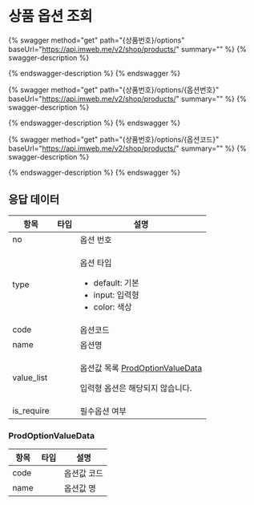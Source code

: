 # 상품 옵션 조회

{% swagger method="get" path="{상품번호}/options" baseUrl="https://api.imweb.me/v2/shop/products/" summary="" %}
{% swagger-description %}

{% endswagger-description %}
{% endswagger %}

{% swagger method="get" path="{상품번호}/options/{옵션번호}" baseUrl="https://api.imweb.me/v2/shop/products/" summary="" %}
{% swagger-description %}

{% endswagger-description %}
{% endswagger %}

{% swagger method="get" path="{상품번호}/options/{옵션코드}" baseUrl="https://api.imweb.me/v2/shop/products/" summary="" %}
{% swagger-description %}

{% endswagger-description %}
{% endswagger %}

## 응답 데이터

<table><thead><tr><th>항목</th><th data-type="select">타입</th><th>설명</th></tr></thead><tbody><tr><td>no</td><td></td><td>옵션 번호</td></tr><tr><td>type</td><td></td><td><p>옵션 타입</p><ul><li>default: 기본</li><li>input: 입력형</li><li>color: 색상</li></ul></td></tr><tr><td>code</td><td></td><td>옵션코드</td></tr><tr><td>name</td><td></td><td>옵션명</td></tr><tr><td>value_list</td><td></td><td><p>옵션값 목록 <a href="getOptions.md#rod_type_data-digital-data">ProdOptionValueData</a></p><p>입력형 옵션은 해당되지 않습니다.</p></td></tr><tr><td>is_require</td><td></td><td>필수옵션 여부</td></tr></tbody></table>

### ProdOptionValueData

<table><thead><tr><th>항목</th><th data-type="select">타입</th><th>설명</th></tr></thead><tbody><tr><td>code</td><td></td><td>옵션값 코드</td></tr><tr><td>name</td><td></td><td>옵션값 명</td></tr></tbody></table>
